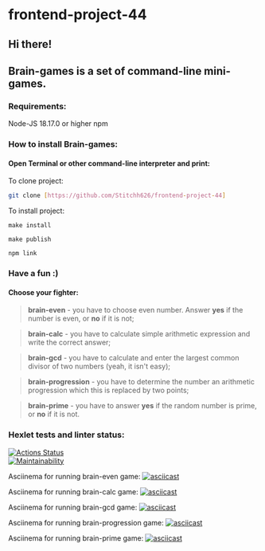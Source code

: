 # frontend-project-44
## Hi there!
## Brain-games is a set of command-line mini-games.

### Requirements:

  Node-JS 18.17.0 or higher
  npm

### How to install Brain-games: 
#### Open Terminal or other command-line interpreter and print:
  To clone project:
  ```sh
git clone [https://github.com/Stitchh626/frontend-project-44]
```
  To install project:
  ```
make install
```
  ```
make publish
```
  ```
npm link
```

### Have a fun :)


#### Choose your fighter:

> **brain-even** - you have to choose even number. Answer **yes** if the number is even, or **no** if it is not;

> **brain-calс** - you have to calculate simple arithmetic expression and write the correct answer;

> **brain-gcd** - you have to calculate and enter the largest common divisor of two numbers (yeah, it isn't easy);

> **brain-progression** - you have to determine the number an arithmetic progression which this is replaced by two points;

> **brain-prime** - you have to answer **yes** if the random number is prime, or **no** if it is not.

### Hexlet tests and linter status:
[![Actions Status](https://github.com/Stitchh626/frontend-project-44/actions/workflows/hexlet-check.yml/badge.svg)](https://github.com/Stitchh626/frontend-project-44/actions)  
[![Maintainability](https://api.codeclimate.com/v1/badges/674c7f2dc7ff2bc1fc19/maintainability)](https://codeclimate.com/github/Stitchh626/frontend-project-44/maintainability) 


Asciinema for running brain-even game: [![asciicast](https://asciinema.org/a/GOGmFrOzDtj4bEVua4jXMb0e9.svg)](https://asciinema.org/a/GOGmFrOzDtj4bEVua4jXMb0e9)

Asciinema for running brain-calc game: [![asciicast](https://asciinema.org/a/Q7Q7d27AQta5hzGKzpRqkHlAl.svg)](https://asciinema.org/a/Q7Q7d27AQta5hzGKzpRqkHlAl)

Asciinema for running brain-gcd game: [![asciicast](https://asciinema.org/a/FakdhCBHMGGBr5MDMhOycRcna.svg)](https://asciinema.org/a/FakdhCBHMGGBr5MDMhOycRcna)

Asciinema for running brain-progression game: [![asciicast](https://asciinema.org/a/MgZq5QsCxK7RUXcLYrB7XfnLh.svg)](https://asciinema.org/a/MgZq5QsCxK7RUXcLYrB7XfnLh)

Asciinema for running brain-prime game: [![asciicast](https://asciinema.org/a/cHERN3ZseAhe87z0ueLzZUDes.svg)](https://asciinema.org/a/cHERN3ZseAhe87z0ueLzZUDes)

